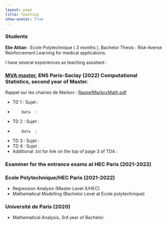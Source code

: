 ```yaml
---
layout: page
title: Teaching
show-avatar: True
---
```


### Students 

**Elie Attian** : Ecole Polytechnique ( 3 months ), Bachelor Thesis : Risk-Averse Reinforcement Learning for medical applications.

I have several experiences as teaching asssitant :

### [MVA master](https://www.master-mva.com/), ENS Paris-Saclay (2022) Computational Statistics, second year of Master.

Rappel sur les chaines de Markov : [RappelMarkovMath.pdf](https://github.com/pierreclavier/pierreclavier.github.io/files/9849848/RappelMarkovMath.pdf)



*  TD 1 : Sujet : 
*         Data  : 
*  TD 2 : Sujet : 
*         Data  : 
*  TD 3 : Sujet : 
*  TD 4 : Sujet : 
*  Additional .txt for link on the top of page 3 of TD4 :


<!---
* 
[TP-1.pdf](https://github.com/pierreclavier/pierreclavier.github.io/files/9775924/TP-1.pdf)
[data.zip](https://github.com/pierreclavier/pierreclavier.github.io/files/9775977/data.zip)  
[TP-2.pdf](https://github.com/pierreclavier/pierreclavier.github.io/files/9775925/TP-2.pdf)
[Data.zip](https://github.com/pierreclavier/pierreclavier.github.io/files/9882573/Data.zip)
[TP-3.pdf](https://github.com/pierreclavier/pierreclavier.github.io/files/9775928/TP-3.pdf)
[TP-4.pdf](https://github.com/pierreclavier/pierreclavier.github.io/files/9775929/TP-4.pdf)
 [tmalaexcov.txt](https://github.com/pierreclavier/pierreclavier.github.io/files/10208994/tmalaexcov.txt)

-->


### Examiner for the entrance exams at HEC Paris (2021-2022)

### Ecole Polytechnique/HEC Paris (2021-2022)

* Regression Analysis (Master Level X/HEC)
* Mathematical Modelling (Bachelor Level at Ecole polytechnique)

### Université de Paris (2020)

* Mathematical Analysis, 3rd year of Bachelor.

<p>&nbsp;</p>

